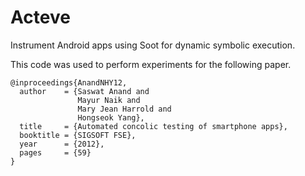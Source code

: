 # Acteve

Instrument Android apps using Soot for dynamic symbolic execution.

This code was used to perform experiments for the following paper.

```
@inproceedings{AnandNHY12,
  author    = {Saswat Anand and
               Mayur Naik and
               Mary Jean Harrold and
               Hongseok Yang},
  title     = {Automated concolic testing of smartphone apps},
  booktitle = {SIGSOFT FSE},
  year      = {2012},
  pages     = {59}
}
```
